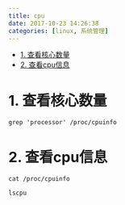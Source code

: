 ```yaml
---
title: cpu
date: 2017-10-23 14:26:38
categories: [linux, 系统管理]
---
```

<!-- TOC -->

- [1. 查看核心数量](#1-查看核心数量)
- [2. 查看cpu信息](#2-查看cpu信息)

<!-- /TOC -->

<a id="markdown-1-查看核心数量" name="1-查看核心数量"></a>
# 1. 查看核心数量
```
grep 'processor' /proc/cpuinfo
```

<a id="markdown-2-查看cpu信息" name="2-查看cpu信息"></a>
# 2. 查看cpu信息
```
cat /proc/cpuinfo

lscpu
```